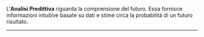 L'**Analisi Predittiva** riguarda la comprensione del futuro. Essa fornisce informazioni intuitive basate su dati e stime circa la probabilità di un futuro risultato.

---------------------------------------------------------------